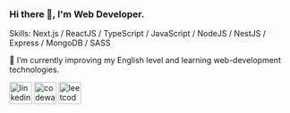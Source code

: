 ### Hi there 👋, I'm Web Developer.
Skills: Next.js / ReactJS / TypeScript / JavaScript / NodeJS / NestJS / Express / MongoDB / SASS

🚀 I’m currently improving my English level and learning web-development technologies. 


[<img src='https://cdn.jsdelivr.net/npm/simple-icons@3.0.1/icons/linkedin.svg' alt='linkedin' height='40'>](https://www.linkedin.com/in/https://www.linkedin.com/in/web-vlad-popov//)  [<img src='https://cdn.jsdelivr.net/npm/simple-icons@3.0.1/icons/codewars.svg' alt='codewars' height='40'>](https://www.codewars.com/users/clsmeme)  [<img src='https://cdn.jsdelivr.net/npm/simple-icons@3.0.1/icons/leetcode.svg' alt='leetcode' height='40'>](https://leetcode.com/memebelarusguy/)  

